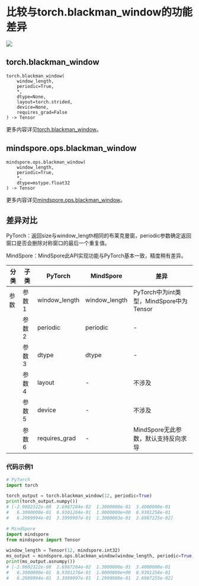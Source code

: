 # 比较与torch.blackman_window的功能差异

<a href="https://gitee.com/mindspore/docs/blob/r1.11/docs/mindspore/source_zh_cn/note/api_mapping/pytorch_diff/blackman_window.md" target="_blank"><img src="https://mindspore-website.obs.cn-north-4.myhuaweicloud.com/website-images/r1.11/resource/_static/logo_source.png"></a>

## torch.blackman_window

```text
torch.blackman_window(
    window_length,
    periodic=True,
    *,
    dtype=None,
    layout=torch.strided,
    device=None,
    requires_grad=False
) -> Tensor
```

更多内容详见[torch.blackman_window](https://pytorch.org/docs/1.8.1/generated/torch.blackman_window.html)。

## mindspore.ops.blackman_window

```text
mindspore.ops.blackman_window(
    window_length,
    periodic=True,
    *,
    dtype=mstype.float32
) -> Tensor
```

更多内容详见[mindspore.ops.blackman_window](https://mindspore.cn/docs/zh-CN/r1.11/api_python/ops/mindspore.ops.blackman_window.html)。

## 差异对比

PyTorch：返回size与window_length相同的布莱克曼窗，periodic参数确定返回窗口是否会删除对称窗口的最后一个重复值。

MindSpore：MindSpore此API实现功能与PyTorch基本一致，精度稍有差异。

| 分类 | 子类 |PyTorch | MindSpore | 差异 |
| --- | --- | --- | --- |---|
| 参数 | 参数1 |window_length | window_length | PyTorch中为int类型，MindSpore中为Tensor  |
| | 参数2 | periodic | periodic | - |
|  | 参数3 | dtype        | dtype | - |
| | 参数4 | layout | - | 不涉及 |
| | 参数5 | device | - | 不涉及 |
| | 参数6 | requires_grad | - | MindSpore无此参数，默认支持反向求导 |

### 代码示例1

```python
# PyTorch
import torch

torch_output = torch.blackman_window(12, periodic=True)
print(torch_output.numpy())
# [-2.9802322e-08  2.6987284e-02  1.3000000e-01  3.4000000e-01
#   6.3000000e-01  8.9301264e-01  1.0000000e+00  8.9301258e-01
#   6.2999994e-01  3.3999997e-01  1.3000003e-01  2.6987225e-02]

# MindSpore
import mindspore
from mindspore import Tensor

window_length = Tensor(12, mindspore.int32)
ms_output = mindspore.ops.blackman_window(window_length, periodic=True)
print(ms_output.asnumpy())
# [-2.9802322e-08  2.6987284e-02  1.3000000e-01  3.4000000e-01
#   6.3000000e-01  8.9301276e-01  1.0000000e+00  8.9301258e-01
#   6.2999994e-01  3.3999997e-01  1.2999988e-01  2.6987255e-02]
```
